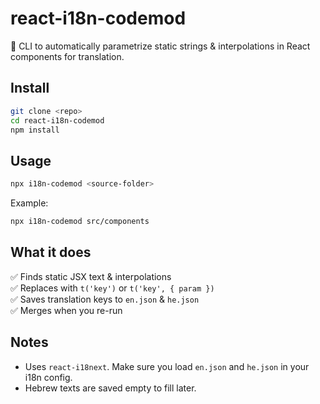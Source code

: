 # react-i18n-codemod

🚀 CLI to automatically parametrize static strings & interpolations in React components for translation.

## Install
```bash
git clone <repo>
cd react-i18n-codemod
npm install
```

## Usage
```bash
npx i18n-codemod <source-folder>
```

Example:
```bash
npx i18n-codemod src/components
```

## What it does
✅ Finds static JSX text & interpolations  
✅ Replaces with `t('key')` or `t('key', { param })`  
✅ Saves translation keys to `en.json` & `he.json`  
✅ Merges when you re-run

## Notes
- Uses `react-i18next`. Make sure you load `en.json` and `he.json` in your i18n config.
- Hebrew texts are saved empty to fill later.
